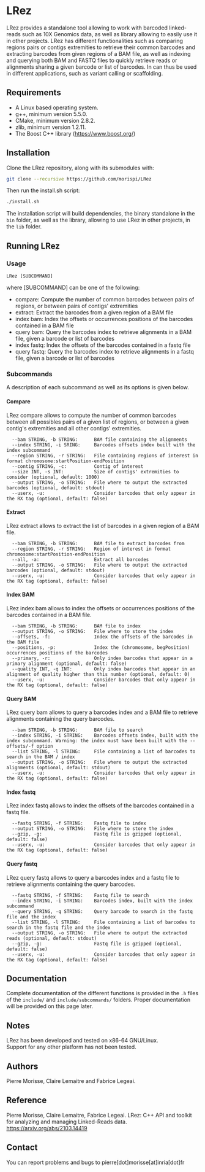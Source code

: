 # LRez

LRez provides a standalone tool allowing to work with barcoded linked-reads such as 10X Genomics data, as well as library allowing to easily use it in other projects.
LRez has different functionalities such as comparing regions pairs or contigs extremities to retrieve their common barcodes and extracting barcodes from given regions
of a BAM file, as well as indexing and querying both BAM and FASTQ files to quickly retrieve reads or alignments sharing a given barcode or list of barcodes.
In can thus be used in different applications, such as variant calling or scaffolding.

Requirements
--------------

  - A Linux based operating system.
  - g++, minimum version 5.5.0.
  - CMake, minimum version 2.8.2.
  - zlib, minimum version 1.2.11.
  - The Boost C++ library (https://www.boost.org/)
  
Installation
--------------

Clone the LRez repository, along with its submodules with:

  ```bash
  git clone --recursive https://github.com/morispi/LRez
  ```

Then run the install.sh script:

  ```bash
  ./install.sh
  ```

The installation script will build dependencies, the binary standalone in the `bin` folder, as well as the library, allowing to use LRez in other projects, in the `lib` folder.
  
Running LRez
--------------

### Usage

`LRez [SUBCOMMAND]`

where [SUBCOMMAND] can be one of the following:

  - compare:     Compute the number of common barcodes between pairs of regions, or between pairs of contigs' extremities
  - extract:     Extract the barcodes from a given region of a BAM file
  - index bam:   Index the offsets or occurrences positions of the barcodes contained in a BAM file
  - query bam:   Query the barcodes index to retrieve alignments in a BAM file, given a barcode or list of barcodes
  - index fastq: Index the offsets of the barcodes contained in a fastq file
  - query fastq: Query the barcodes index to retrieve alignments in a fastq file, given a barcode or list of barcodes

### Subcommands

A description of each subcommand as well as its options is given below.

#### Compare

LRez compare allows to compute the number of common barcodes between all possibles pairs of a given list of regions, or between a given contig's extremities and all other contigs' extremities.

      --bam STRING, -b STRING:      BAM file containing the alignments
      --index STRING, -i SRING:     Barcodes offsets index built with the index subcommand
      --region STRING, -r STRING:   File containing regions of interest in format chromosome:startPosition-endPosition
      --contig STRING, -c:          Contig of interest
      --size INT, -s INT:           Size of contigs' extremities to consider (optional, default: 1000) 
      --output STRING, -o STRING:   File where to output the extracted barcodes (optional, default: stdout)
      --userx, -u:                  Consider barcodes that only appear in the RX tag (optional, default: false)

#### Extract

LRez extract allows to extract the list of barcodes in a given region of a BAM file.

      --bam STRING, -b STRING:      BAM file to extract barcodes from
      --region STRING, -r STRING:   Region of interest in format chromosome:startPosition-endPosition
      --all, -a:                    Extract all barcodes
      --output STRING, -o STRING:   File where to output the extracted barcodes (optional, default: stdout)
      --userx, -u:                  Consider barcodes that only appear in the RX tag (optional, default: false)

#### Index BAM

LRez index bam allows to index the offsets or occurrences positions of the barcodes contained in a BAM file.

      --bam STRING, -b STRING:      BAM file to index
      --output STRING, -o STRING:   File where to store the index
      --offsets, -f:                Index the offsets of the barcodes in the BAM file
      --positions, -p:              Index the (chromosome, begPosition) occurrences positions of the barcodes
      --primary, -r:                Only index barcodes that appear in a primary alignment (optional, default: false)
      --quality INT, -q INT:        Only index barcodes that appear in an alignment of quality higher than this number (optional, default: 0)
      --userx, -u:                  Consider barcodes that only appear in the RX tag (optional, default: false)

#### Query BAM

LRez query bam allows to query a barcodes index and a BAM file to retrieve alignments containing the query barcodes.

      --bam STRING, -b STRING:      BAM file to search
      --index STRING, -i STRING:    Barcodes offsets index, built with the index subcommand. Warning: the index must have been built with the --offsets/-f option
      --list STRING, -l STRING:     File containing a list of barcodes to search in the BAM / index
      --output STRING, -o STRING:   File where to output the extracted alignments (optional, default: stdout)
      --userx, -u:                  Consider barcodes that only appear in the RX tag (optional, default: false)

#### Index fastq

LRez index fastq allows to index the offsets of the barcodes contained in a fastq file.

      --fastq STRING, -f STRING:    Fastq file to index
      --output STRING, -o STRING:   File where to store the index
      --gzip, -g:                   Fastq file is gzipped (optional, default: false)
      --userx, -u:                  Consider barcodes that only appear in the RX tag (optional, default: false)

#### Query fastq

LRez query fastq allows to query a barcodes index and a fastq file to retrieve alignments containing the query barcodes.

      --fastq STRING, -f STRING:    Fastq file to search
      --index STRING, -i STRING:    Barcodes index, built with the index subcommand
      --query STRING, -q STRING:    Query barcode to search in the fastq file and the index
      --list STRING, -l STRING:     File containing a list of barcodes to search in the fastq file and the index
      --output STRING, -o STRING:   File where to output the extracted reads (optional, default: stdout)
      --gzip, -g:                   Fastq file is gzipped (optional, default: false)
      --userx, -u:                  Consider barcodes that only appear in the RX tag (optional, default: false)


Documentation
--------------

Complete documentation of the different functions is provided in the `.h` files of the `include/` and `include/subcommands/` folders. Proper documentation will be provided on this page later.

Notes
--------------

LRez has been developed and tested on x86-64 GNU/Linux.          
Support for any other platform has not been tested.

Authors
--------------

Pierre Morisse, Claire Lemaitre and Fabrice Legeai.

Reference
--------------

Pierre Morisse, Claire Lemaitre, Fabrice Legeai. LRez: C++ API and toolkit for analyzing and managing Linked-Reads data. https://arxiv.org/abs/2103.14419

Contact
--------------

You can report problems and bugs to pierre[dot]morisse[at]inria[dot]fr

